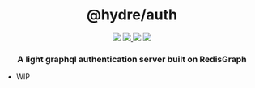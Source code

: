 <h1 align=center>@hydre/auth</h1>
<p align=center>
  <img src="https://img.shields.io/github/license/HydreIO/auth.svg?style=for-the-badge" />
  <a href="https://hub.docker.com/r/hydre/auth">
    <img src="https://img.shields.io/docker/pulls/hydre/auth?label=pulls&logo=docker&style=for-the-badge" />
  </a>
  <img src="https://img.shields.io/github/workflow/status/hydreio/auth/CI/edge?style=for-the-badge" />
  <a href="https://discord.gg/bRSpRpD">
    <img src="https://img.shields.io/discord/398114799776694272.svg?logo=discord&style=for-the-badge" />
  </a>
</p>

<h3 align=center>A light graphql authentication server built on RedisGraph</h3>

- WIP